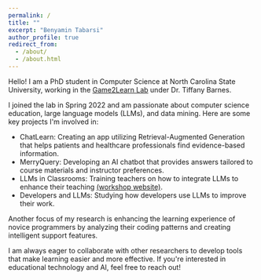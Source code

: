 ```yaml
---
permalink: /
title: ""
excerpt: "Benyamin Tabarsi"
author_profile: true
redirect_from: 
  - /about/
  - /about.html
---
```



Hello! I am a PhD student in Computer Science at North Carolina State University, working in the [Game2Learn Lab](https://eliza.csc.ncsu.edu) under Dr. Tiffany Barnes. 

I joined the lab in Spring 2022 and am passionate about computer science education, large language models (LLMs), and data mining. Here are some key projects I'm involved in:

- ChatLearn: Creating an app utilizing Retrieval-Augmented Generation that helps patients and healthcare professionals find evidence-based information.
- MerryQuery: Developing an AI chatbot that provides answers tailored to course materials and instructor preferences.
- LLMs in Classrooms: Training teachers on how to integrate LLMs to enhance their teaching [(workshop website)](https://go.ncsu.edu/chatgpt-workshop).
- Developers and LLMs: Studying how developers use LLMs to improve their work.

Another focus of my research is enhancing the learning experience of novice programmers by analyzing their coding patterns and creating intelligent support features.

I am always eager to collaborate with other researchers to develop tools that make learning easier and more effective. If you're interested in educational technology and AI, feel free to reach out!